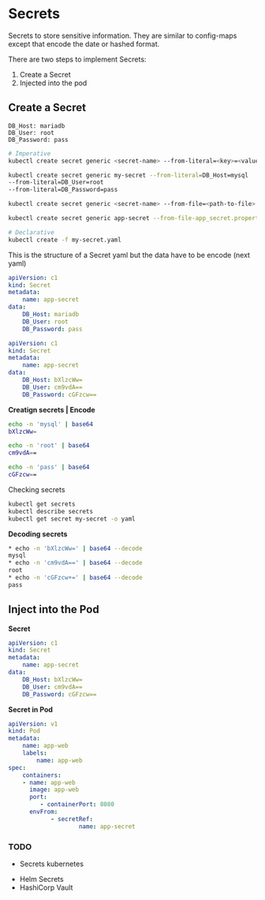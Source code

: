 # Secrets
Secrets to store sensitive information. They are similar to config-maps except that encode the date or hashed format.

There are two steps to implement Secrets:

1. Create a Secret
2. Injected into the pod

## Create a Secret

```console
DB_Host: mariadb
DB_User: root
DB_Password: pass
```

```bash
# Imperative
kubectl create secret generic <secret-name> --from-literal=<key>=<value>

kubectl create secret generic my-secret --from-literal=DB_Host=mysql
--from-literal=DB_User=root
--from-literal=DB_Password=pass

kubectl create secret generic <secret-name> --from-file=<path-to-file>

kubectl create secret generic app-secret --from-file-app_secret.properties
```

```bash
# Declarative
kubectl create -f my-secret.yaml
```
This is the structure of a Secret yaml but the data have to be encode (next yaml)
```yml
apiVersion: c1
kind: Secret
metadata:
	name: app-secret
data:
	DB_Host: mariadb
	DB_User: root
	DB_Password: pass
```

```yml
apiVersion: c1
kind: Secret
metadata:
	name: app-secret
data:
	DB_Host: bXlzcWw=
	DB_User: cm9vdA==
	DB_Password: cGFzcw==
```

**Creatign secrets | Encode**

```bash
echo -n 'mysql' | base64
bXlzcWw=
```
```bash
echo -n 'root' | base64
cm9vdA==
```
```bash
echo -n 'pass' | base64
cGFzcw==
```
Checking secrets
```bash
kubectl get secrets
kubectl describe secrets
kubectl get secret my-secret -o yaml
```

**Decoding secrets**

```bash
* echo -n 'bXlzcWw=' | base64 --decode
mysql
* echo -n 'cm9vdA==' | base64 --decode
root
* echo -n 'cGFzcw+=' | base64 --decode
pass
```

## Inject into the Pod

**Secret**
```yaml
apiVersion: c1
kind: Secret
metadata:
	name: app-secret
data:
	DB_Host: bXlzcWw=
	DB_User: cm9vdA==
	DB_Password: cGFzcw==
```
**Secret in Pod**
```yaml
apiVersion: v1
kind: Pod
metadata:
	name: app-web
	labels:
		name: app-web
spec:
	containers:
	- name: app-web
	  image: app-web
	  port:
		 - containerPort: 8080
	  envFrom:
			- secretRef:
					name: app-secret
```

###  TODO
* Secrets kubernetes
- Helm Secrets
- HashiCorp Vault

